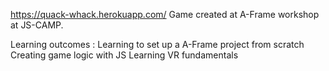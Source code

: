 https://quack-whack.herokuapp.com/
Game created at A-Frame workshop  at JS-CAMP.

Learning outcomes :
Learning to set up a A-Frame project from scratch
Creating game logic with JS 
Learning VR fundamentals
